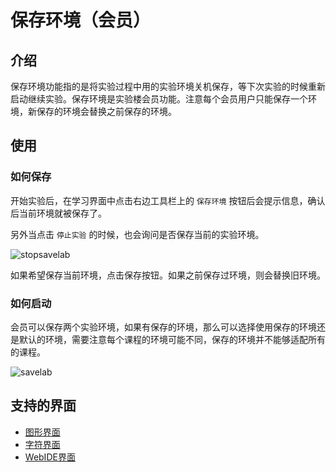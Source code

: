 # 保存环境（会员）

## 介绍

保存环境功能指的是将实验过程中用的实验环境关机保存，等下次实验的时候重新启动继续实验。保存环境是实验楼会员功能。注意每个会员用户只能保存一个环境，新保存的环境会替换之前保存的环境。

## 使用

### 如何保存

开始实验后，在学习界面中点击右边工具栏上的 `保存环境` 按钮后会提示信息，确认后当前环境就被保存了。

另外当点击 `停止实验` 的时候，也会询问是否保存当前的实验环境。

![stopsavelab](https://doc.shiyanlou.com/shiyanlou-docs/images/stoplabsavelab.png)

如果希望保存当前环境，点击保存按钮。如果之前保存过环境，则会替换旧环境。

### 如何启动

会员可以保存两个实验环境，如果有保存的环境，那么可以选择使用保存的环境还是默认的环境，需要注意每个课程的环境可能不同，保存的环境并不能够适配所有的课程。

![savelab](https://doc.shiyanlou.com/shiyanlou-docs/images/savelab.png)

## 支持的界面

* [图形界面](../feature/desktop.md)
* [字符界面](../feature/terminal.md)
* [WebIDE界面](../feature/webide.md)
